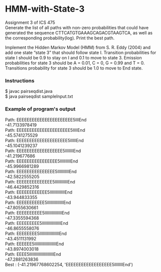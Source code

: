 # HMM-with-State-3
Assignment 3 of ICS 475 </br>
Generate the list of all paths with non-zero probabilities that could have generated the sequence CTTCATGTGAAAGCAGACGTAAGTCA, as well as the corresponding probability(log). Print the best path.

Implement the Hidden Markov Model (HMM) from S. R. Eddy (2004) and add one state “state 3” that should follow state I. Transition probabilities for state I should be 0.9 to stay on I and 0.1 to move to state 3. Emission probabilities for state 3 should be A = 0.01, C = 0, G = 0.99 and T = 0. Transitions probability for state 3 should be 1.0 to move to End state.

### Instructions
$ javac pairseqdist.java </br>
$ java pairseqdist sampleInput.txt

### Example of program's output
Path:  EEEEEEEEEEEEEEEEEEEEEE5IIIEnd</br>
  -41.7133978419</br>
Path:  EEEEEEEEEEEEEEEEEEEEE5IIIIEnd</br>
  -45.5741275529</br>
Path:  EEEEEEEEEEEEEEEEEEEE5IIIIIEnd</br>
 -45.1041239237</br>
Path:  EEEEEEEEEEEEEEEEEE5IIIIIIIEnd</br>
  -41.219677686</br>
Path:  EEEEEEEEEEEEEEEE5IIIIIIIIIEnd</br>
  -45.9966981289</br>
Path:  EEEEEEEEEEEEEEE5IIIIIIIIIIEnd</br>
  -42.5822555205</br>
Path:  EEEEEEEEEEEEEE5IIIIIIIIIIIEnd</br>
 -46.4429852316</br>
Path:  EEEEEEEEEEEE5IIIIIIIIIIIIIEnd</br>
  -43.944833355</br>
Path:  EEEEEEEEEEE5IIIIIIIIIIIIIIEnd</br>
  -47.8055630661</br>
Path:  EEEEEEEEEE5IIIIIIIIIIIIIIIEnd</br>
  -47.3355594368</br>
Path:  EEEEEEEEE5IIIIIIIIIIIIIIIIEnd</br>
  -46.8655558076</br>
Path:  EEEEEEEE5IIIIIIIIIIIIIIIIIEnd</br>
  -43.4511131992</br>
Path:  EEEEEE5IIIIIIIIIIIIIIIIIIIEnd</br>
  -43.8974003018</br>
Path:  EEEE5IIIIIIIIIIIIIIIIIIIIIEnd</br>
  -47.2881263836</br>
Best :  (-41.21967768602254, 'EEEEEEEEEEEEEEEEEE5IIIIIIIEnd')</br>
